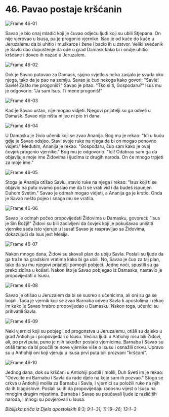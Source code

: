 # 46. Pavao postaje kršćanin

![Frame 46-01](https://cdn.door43.org/obs/jpg/360px/obs-en-46-01.jpg)

Savao je bio onaj mladić koji je čuvao odjeću ljudi koji su ubili Stjepana. On nije vjerovao u Isusa, pa je progonio vjernike. Išao je od kuće do kuće u Jeruzalemu da bi uhitio i muškarce i žene i bacio ih u zatvor. Veliki svećenik je Savlu dao dopuštenje da ode u grad Damask kako bi i ondje uhitio kršćane i doveo ih nazad u Jeruzalem.

![Frame 46-02](https://cdn.door43.org/obs/jpg/360px/obs-en-46-02.jpg)

Dok je Savao putovao za Damask, sjajno svjetlo s neba zasjalo je svuda oko njega, tako da je pao na zemlju. Savao je čuo nekoga kako govori: "Savle! Savle! Zašto me progoniš?" Savao je pitao: "Tko si ti, Gospodaru?" Isus mu je odgovorio: "Ja sam Isus. Ti mene progoniš!"

![Frame 46-03](https://cdn.door43.org/obs/jpg/360px/obs-en-46-03.jpg)

Kad je Savao ustao, nije mogao vidjeti. Njegovi prijatelji su ga odveli u Damask. Savao nije ništa ni jeo ni pio tri dana.

![Frame 46-04](https://cdn.door43.org/obs/jpg/360px/obs-en-46-04.jpg)

U Damasku je živio učenik koji se zvao Ananija. Bog mu je rekao: "Idi u kuću gdje je Savao odsjeo. Stavi svoje ruke na njega da bi on mogao ponovno vidjeti." Međutim, Ananija je rekao: "Gospodaru, čuo sam kako je ovaj čovjek progonio vjernike." Bog mu je odgovorio: "Idi! Odabrao sam ga da objavljuje moje ime Židovima i ljudima iz drugih naroda. On će mnogo trpjeti za moje ime."

![Frame 46-05](https://cdn.door43.org/obs/jpg/360px/obs-en-46-05.jpg)

Stoga je Ananija otišao Savlu, stavio ruke na njega i rekao: "Isus koji ti se objavio na putu ovamo poslao me da ti se vrati vid i da budeš ispunjen Duhom Svetim." Savao je odmah mogao vidjeti, a Ananija ga je krstio. Onda je Savao nešto pojeo i snaga mu se vratila.

![Frame 46-06](https://cdn.door43.org/obs/jpg/360px/obs-en-46-06.jpg)

Savao je odmah počeo propovijedati Židovima u Damasku, govoreći: "Isus je Sin Božji!" Židovi su bili zadivljeni da čovjek koji je pokušavao uništiti vjernike sada isto vjeruje u Isusa! Savao je raspravljao sa Židovima, dokazujući da Isus jest Mesija.

![Frame 46-07](https://cdn.door43.org/obs/jpg/360px/obs-en-46-07.jpg)

Nakon mnogo dana, Židovi su skovali plan da ubiju Savla. Poslali su ljude da ga traže na gradskim vratima kako bi ga ubili. No, Savao je čuo za taj plan, tako da su mu njegovi prijatelji pomogli pobjeći. Jedne noći, spustili su ga preko zidina u košari. Nakon što je Savao pobjegao iz Damaska, nastavio je propovijedati o Isusu.

![Frame 46-08](https://cdn.door43.org/obs/jpg/360px/obs-en-46-08.jpg)

Savao je otišao u Jeruzalem da bi se susreo s učenicima, ali oni su ga se bojali. Tada je vjernik koji se zvao Barnaba odveo Savla k apostolima i rekao im kako je Savao hrabro propovijedao u Damasku. Nakon toga, učenici su prihvatili Savla.

![Frame 46-09](https://cdn.door43.org/obs/jpg/360px/obs-en-46-09.jpg)

Neki vjernici koji su pobjegli od progonstva u Jeruzalemu, otišli su daleko u grad Antiohiju i propovijedali o Isusu. Većina ljudi u Antiohiji nisu bili Židovi, ali, po prvi puta, puno je njih također postalo vjernicima. Barnaba i Savao su otišli tamo da bi poučili te nove vjernike više o Isusu i osnažili crkvu. Upravo su u Antiohiji oni koji vjeruju u Isusa prvi puta bili prozvani "kršćani".

![Frame 46-10](https://cdn.door43.org/obs/jpg/360px/obs-en-46-10.jpg)

Jednog dana, dok su kršćani u Antiohiji postili i molili, Duh Sveti im je rekao: "Odvojite mi Barnabu i Savla da rade djelo na koje sam ih pozvao." Stoga se crkva u Antiohiji molila za Barnabu i Savla, i vjernici su položili ruke na njih da ih blagoslove. Poslali su ih da propovijedaju radosnu vijest o Isusu na mnogim drugim mjestima. Barnaba i Savao su poučavali ljude iz različitih naroda, i mnogi su povjerovali u Isusa.

_Biblijska priča iz Djela apostolskih 8:3; 9:1‒31; 11:19‒26; 13:1‒3_
